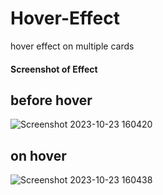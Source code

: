 # Hover-Effect
hover effect on multiple cards

<h4>Screenshot of Effect</h4>

<h2>before hover</h2>

![Screenshot 2023-10-23 160420](https://github.com/yogi0808/3D-Hover-Effect/assets/148646093/f44db616-9f39-4959-80ad-59de636dc09a)

<h2>on hover</h2>

![Screenshot 2023-10-23 160438](https://github.com/yogi0808/3D-Hover-Effect/assets/148646093/55bf700b-92c5-45bb-be61-483e19a0a611)
